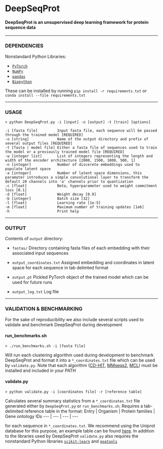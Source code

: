 # DeepSeqProt

#### DeepSeqProt is an unsupervised deep learning framework for protein sequence data

---
### DEPENDENCIES
Nonstandard Python Libraries:
- [`PyTorch`](https://pytorch.org)
- [`NumPy`](https://numpy.org/)
- [`pandas`](https://pandas.pydata.org/)
- [`Biopython`](https://biopython.org/)

These can be installed by running `pip install -r requirements.txt` or `conda install --file requirements.txt`

---
### USAGE

```
> python DeepSeqProt.py -i [input] -o [output] -t [train] [options]

-i [fasta file]         Input fasta file, each sequence will be passed through the trained model [REQUIRED]
-o [string]             Name of the output directory and prefix of several output files [REQUIRED]
-t [fasta | model file] Either a fasta file of sequences used to train the model or a previously trained model file [REQUIRED]
-w [integer list]       List of integers representing the length and width of the encoder architecture [2000, 1500, 1000, 500, 1]
-n [integer]            Number of discerete embeddings used to populate latent space
-a [integer]            Number of latent space dimensions, this paramater introduces a simple convolutional layer to transform the default 20 channels into 'a' channels prior to quantization
-c [float]              Beta, hyperparameter used to weight commitment loss [0.1]
-d [float]              Weight decay [0.9]
-b [integer]            Batch size [32]
-l [float]              Learning rate [1e-5]
-m [float]              Maximum number of training updates [1e6]
-h                      Print help
```

---
### OUTPUT
Contents of `output` directory:

- `fastas/` Directory containing fasta files of each embedding with their associated input sequences

- `output_coordinates.txt` Assigned embedding and coordinates in latent space for each sequence in tab delimted format

- `output.pt` Pickled PyTorch object of the trained model which can be used for future runs

- `output_log.txt` Log file

---

### VALIDATION & BENCHMARKING
For the sake of reproducibility we also include several scripts used to validate and benchmark DeepSeqProt during development

#### run_benchmarks.sh
```
> ./run_benchmarks.sh -i [fasta file]
```
Will run each clustering algorithm used during development to benchmark DeepSeqProt and format it into a `*_coordinates.txt` file which can be used by `validate.py`. Note that each algorithm ([CD-HIT](https://github.com/weizhongli/cdhit0), [MMseqs2](https://github.com/soedinglab/mmseqs2), [MCL](https://micans.org/mcl/man/mcl.html)) must be installed and included in your PATH

#### validate.py
```
> python validate.py -i [coordinates file] -r [reference table]
```
Calculates several summary statistics from a `*_coordinates.txt` file generated either by `DeepSeqProt.py` or `run_benchmarks.sh`. Requires a tab-delimited reference table in the format:
Entry | Organism | Protein families | Gene ontology IDs 
 --- | --- | --- | --- 
 
for each sequence in `*_coordinates.txt`. We recommend using the Uniprot database for this purpose, an example table can be found [here](https://www.uniprot.org/uniprot/?query=amphipod&format=tab&limit=10&columns=id,organism,families,go-id&sort=score). In addition to the libraries used by DeepSeqProt `validate.py` also requires the nonstandard Python libraries [`scikit-learn`](https://scikit-learn.org/stable/) and [`goatools`](https://github.com/tanghaibao/goatools)
